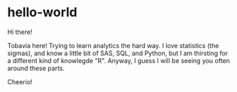 # hello-world

Hi there!

Tobavia here! Trying to learn analytics the hard way. I love statistics (the sigmas), 
and know a little bit of SAS, SQL, and Python, but I am thirsting for a different kind of knowlegde "R".
Anyway, I guess I will be seeing you often around these parts.

Cheerio!
